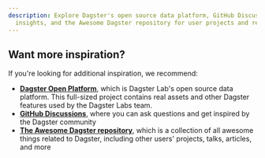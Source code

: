 ```yaml
---
description: Explore Dagster's open source data platform, GitHub Discussions for community
  insights, and the Awesome Dagster repository for user projects and resources.
---
```

## Want more inspiration?

If you're looking for additional inspiration, we recommend:

- [**Dagster Open Platform**](https://github.com/dagster-io/dagster-open-platform), which is Dagster Lab's open source data platform. This full-sized project contains real assets and other Dagster features used by the Dagster Labs team.
- [**GitHub Discussions**](https://github.com/dagster-io/dagster/discussions), where you can ask questions and get inspired by the Dagster community
- [**The Awesome Dagster repository**](https://github.com/dagster-io/awesome-dagster), which is a collection of all awesome things related to Dagster, including other users' projects, talks, articles, and more
